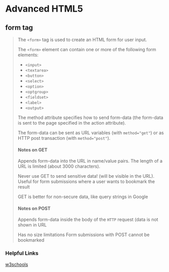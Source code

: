 # Advanced HTML5

## form tag

> The `<form>` tag is used to create an HTML form for user input.
>
> The `<form>` element can contain one or more of the following form elements:
>
> - `<input>`
> - `<textarea>`
> - `<button>`
> - `<select>` 
> - `<option>`
> - `<optgroup>`
> - `<fieldset>`
> - `<label>`
> - `<output>`
>
> The method attribute specifies how to send form-data (the form-data is sent to the page specified in the action attribute).
>
> The form-data can be sent as URL variables (with `method="get"`) or as HTTP post transaction (with `method="post"`).
>
> #### Notes on GET
>
> Appends form-data into the URL in name/value pairs. The length of a URL is limited (about 3000 characters).
>
> Never use GET to send sensitive data! (will be visible in the URL).
> Useful for form submissions where a user wants to bookmark the result
>
> GET is better for non-secure data, like query strings in Google
>
> #### Notes on POST
>
> Appends form-data inside the body of the `HTTP` request (data is not shown in URL
>
> Has no size limitations
> Form submissions with POST cannot be bookmarked

### Helpful Links

[w3schools](https://www.w3schools.com/)
